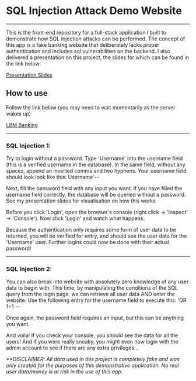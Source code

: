 # SQL Injection Attack Demo Website

<hr />
<p>This is the front-end repository for a full-stack application I built to demonstrate how SQL Injection attacks can be performed. The concept of this app is a fake banking website that deliberately lacks proper authentication and includes sql vulnerabilities on the backend. I also delivered a presentation on this project, the slides for which can be found in the link below:</p>
<a href="https://docs.google.com/presentation/d/1rBeQOZD_h6bLDL3jVN5v8S1303IfNL869tVSoXrRygU/edit?usp=sharing">Presentation Slides</a>
<h2>How to use</h2>
<p>Follow the link below (you may need to wait momentarily as the server wakes up)</p>
<a href="https://lbm-banking.netlify.app/">LBM Banking</a>
<hr />
<h3>SQL Injection 1:</h3>
<p>Try to login without a password. Type 'Username' into the username field (this is a verified username in the database). In the same field, without any spaces, append an inverted comma and two hyphens. Your username field should look look like this: Username'-- </p>
<p>Next, fill the password field with any input you want. If you have filled the username field correctly, the database will be queried without a password. See my presentation slides for visualisation on how this works</p>
<p>Before you click 'Login', open the browser's console (right click -> 'Inspect' -> 'Console'). Now click 'Login' and watch what happens. </p>
<p>Because the authentication only requires some form of user data to be returned, you will be verified for entry, and should see the user data for the 'Username' user. Further logins could now be done with their actual password!</p>
<hr />
<h3>SQL Injection 2:</h3>
<p>You can also break into website with absolutely zero knowledge of any user data to begin with. This time, by manipulating the conditions of the SQL query from the login page, we can retrieve all user data AND enter the website. Use the following entry for the username field to execute this: 'OR 1=1 -- </p>
<p>Once again, the password field requires an input, but this can be anything you want.</p>
<p>And voila! If you check your console, you should see the data for all the users! And if you were really sneaky, you might even now login with the admin account to see if there are any extra privileges...</p>


<i>**DISCLAIMER: All data used in this project is completely fake and was only created for the purposes of this demonstrative application. No real user data/money is at risk in the use of this app.</i>

